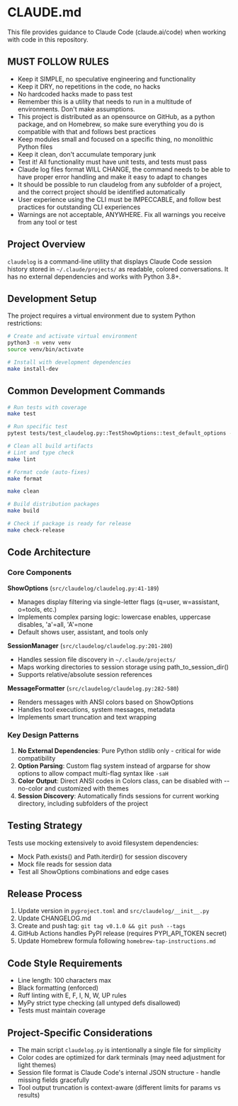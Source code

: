 # CLAUDE.md

This file provides guidance to Claude Code (claude.ai/code) when working with code in this repository.

## MUST FOLLOW RULES
- Keep it SIMPLE, no speculative engineering and functionality
- Keep it DRY, no repetitions in the code, no hacks
- No hardcoded hacks made to pass test
- Remember this is a utility that needs to run in a multitude of environments. Don't make assumptions.
- This project is distributed as an opensource on GitHub, as a python package, and on Homebrew, so make sure everything you do is compatible with that and follows best practices
- Keep modules small and focused on a specific thing, no monolithic Python files
- Keep it clean, don't accumulate temporary junk
- Test it! All functionality must have unit tests, and tests must pass
- Claude log files format WILL CHANGE, the command needs to be able to have proper error handling and make it easy to adapt to changes
- It should be possible to run claudelog from any subfolder of a project, and the correct project should be identified automatically
- User experience using the CLI must be IMPECCABLE, and follow best practices for outstanding CLI experiences
- Warnings are not acceptable, ANYWHERE. Fix all warnings you receive from any tool or test

## Project Overview

`claudelog` is a command-line utility that displays Claude Code session history stored in `~/.claude/projects/` as readable, colored conversations. It has no external dependencies and works with Python 3.8+.


## Development Setup

The project requires a virtual environment due to system Python restrictions:

```bash
# Create and activate virtual environment
python3 -m venv venv
source venv/bin/activate

# Install with development dependencies
make install-dev
```

## Common Development Commands

```bash
# Run tests with coverage
make test

# Run specific test
pytest tests/test_claudelog.py::TestShowOptions::test_default_options -v

# Clean all build artifacts
# Lint and type check
make lint

# Format code (auto-fixes)
make format

make clean

# Build distribution packages
make build

# Check if package is ready for release
make check-release
```

## Code Architecture

### Core Components

**ShowOptions** (`src/claudelog/claudelog.py:41-189`)
- Manages display filtering via single-letter flags (q=user, w=assistant, o=tools, etc.)
- Implements complex parsing logic: lowercase enables, uppercase disables, 'a'=all, 'A'=none
- Default shows user, assistant, and tools only

**SessionManager** (`src/claudelog/claudelog.py:201-280`)
- Handles session file discovery in `~/.claude/projects/`
- Maps working directories to session storage using path_to_session_dir()
- Supports relative/absolute session references

**MessageFormatter** (`src/claudelog/claudelog.py:282-580`)
- Renders messages with ANSI colors based on ShowOptions
- Handles tool executions, system messages, metadata
- Implements smart truncation and text wrapping

### Key Design Patterns

1. **No External Dependencies**: Pure Python stdlib only - critical for wide compatibility
2. **Option Parsing**: Custom flag system instead of argparse for show options to allow compact multi-flag syntax like `-saH`
3. **Color Output**: Direct ANSI codes in Colors class, can be disabled with --no-color and customized with themes
4. **Session Discovery**: Automatically finds sessions for current working directory, including subfolders of the project

## Testing Strategy

Tests use mocking extensively to avoid filesystem dependencies:
- Mock Path.exists() and Path.iterdir() for session discovery
- Mock file reads for session data
- Test all ShowOptions combinations and edge cases

## Release Process

1. Update version in `pyproject.toml` and `src/claudelog/__init__.py`
2. Update CHANGELOG.md
3. Create and push tag: `git tag v0.1.0 && git push --tags`
4. GitHub Actions handles PyPI release (requires PYPI_API_TOKEN secret)
5. Update Homebrew formula following `homebrew-tap-instructions.md`

## Code Style Requirements

- Line length: 100 characters max
- Black formatting (enforced)
- Ruff linting with E, F, I, N, W, UP rules
- MyPy strict type checking (all untyped defs disallowed)
- Tests must maintain coverage

## Project-Specific Considerations

- The main script `claudelog.py` is intentionally a single file for simplicity
- Color codes are optimized for dark terminals (may need adjustment for light themes)
- Session file format is Claude Code's internal JSON structure - handle missing fields gracefully
- Tool output truncation is context-aware (different limits for params vs results)
